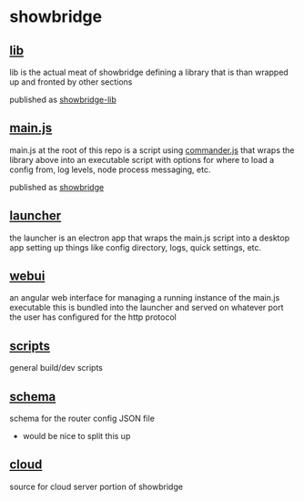 # showbridge

## [lib](./lib/)
lib is the actual meat of showbridge defining a library that is than wrapped up and fronted by other sections

published as [showbridge-lib](https://npmjs.com/package/showbridge-lib)

## [main.js](./main.js)
main.js at the root of this repo is a script using [commander.js](https://github.com/tj/commander.js) that wraps the library above into an executable script with options for where to load a config from, log levels, node process messaging, etc.

published as [showbridge](https://npmjs.com/package/showbridge)

## [launcher](./launcher/)
the launcher is an electron app that wraps the main.js script into a desktop app setting up things like config directory, logs, quick settings, etc.

## [webui](./webui/)
an angular web interface for managing a running instance of the main.js executable this is bundled into the launcher and served on whatever port the user has configured for the http protocol

## [scripts](./scripts/)
general build/dev scripts

## [schema](./schema/)
schema for the router config JSON file
- would be nice to split this up

## [cloud](./cloud/)
source for cloud server portion of showbridge
